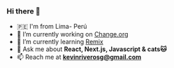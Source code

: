 ### Hi there 👋

- 🇵🇪 I'm from Lima- Perú 
- 🔭 I’m currently working on [Change.org](https://www.change.org/)
- 🌱 I’m currently learning [Remix](https://remix.run/)
- 💬 Ask me about **React, Next.js, Javascript & cats🐱**
- 📫 Reach me at **kevinriverosg@gmail.com**
